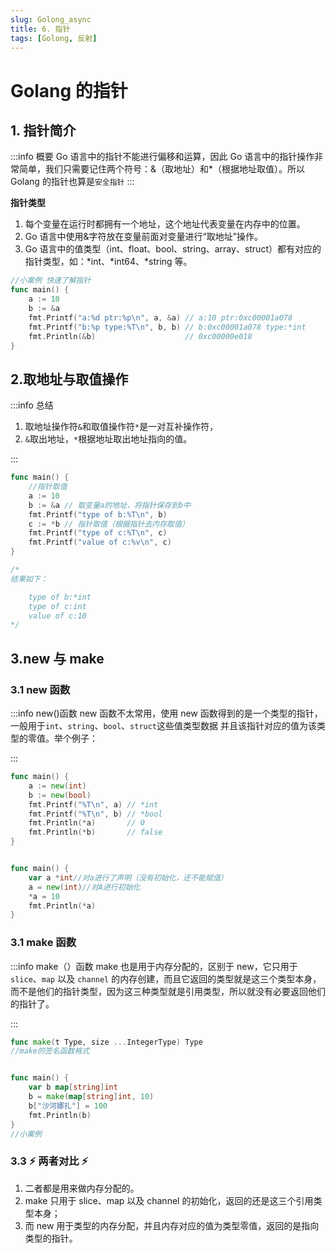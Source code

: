 ```yaml
---
slug: Golong_async
title: 6. 指针
tags: [Golong, 反射]
---
```


# Golang 的指针

## 1. 指针简介

:::info 概要
Go 语言中的指针不能进行偏移和运算，因此 Go 语言中的指针操作非常简单，我们只需要记住两个符号：&（取地址）和\*（根据地址取值）。所以 Golang 的指针也算是`安全指针`
:::

**指针类型**

1. 每个变量在运行时都拥有一个地址，这个地址代表变量在内存中的位置。
2. Go 语言中使用&字符放在变量前面对变量进行“取地址”操作。
3. Go 语言中的值类型（int、float、bool、string、array、struct）都有对应的指针类型，如：*int、*int64、\*string 等。

```go
//小案例 快速了解指针
func main() {
	a := 10
	b := &a
	fmt.Printf("a:%d ptr:%p\n", a, &a) // a:10 ptr:0xc00001a078
	fmt.Printf("b:%p type:%T\n", b, b) // b:0xc00001a078 type:*int
	fmt.Println(&b)                    // 0xc00000e018
}
```

## 2.取地址与取值操作

:::info 总结

1. 取地址操作符`&`和取值操作符`*`是一对互补操作符，
2. `&`取出地址，`*`根据地址取出地址指向的值。

:::

```go
func main() {
	//指针取值
	a := 10
	b := &a // 取变量a的地址，将指针保存到b中
	fmt.Printf("type of b:%T\n", b)
	c := *b // 指针取值（根据指针去内存取值）
	fmt.Printf("type of c:%T\n", c)
	fmt.Printf("value of c:%v\n", c)
}

/*
结果如下：

    type of b:*int
    type of c:int
    value of c:10
*/
```

## 3.new 与 make

### 3.1 new 函数

:::info new()函数
new 函数不太常用，使用 new 函数得到的是一个类型的指针，
一般用于`int`、`string`、`bool`、`struct`这些值类型数据
并且该指针对应的值为该类型的零值。举个例子：

:::

```go
func main() {
	a := new(int)
	b := new(bool)
	fmt.Printf("%T\n", a) // *int
	fmt.Printf("%T\n", b) // *bool
	fmt.Println(*a)       // 0
	fmt.Println(*b)       // false
}


func main() {
	var a *int//对a进行了声明（没有初始化，还不能赋值）
	a = new(int)//对A进行初始化
	*a = 10
	fmt.Println(*a)
}
```

### 3.1 make 函数

:::info make（）函数
make 也是用于内存分配的，区别于 new，它只用于 `slice`、`map` 以及 `channel` 的内存创建，而且它返回的类型就是这三个类型本身，而不是他们的指针类型，因为这三种类型就是引用类型，所以就没有必要返回他们的指针了。

:::

```go
func make(t Type, size ...IntegerType) Type
//make的签名函数格式


func main() {
	var b map[string]int
	b = make(map[string]int, 10)
	b["沙河娜扎"] = 100
	fmt.Println(b)
}
//小案例
```

### 3.3 ⚡️ 两者对比 ⚡️

1. 二者都是用来做内存分配的。
2. make 只用于 slice、map 以及 channel 的初始化，返回的还是这三个引用类型本身；
3. 而 new 用于类型的内存分配，并且内存对应的值为类型零值，返回的是指向类型的指针。
